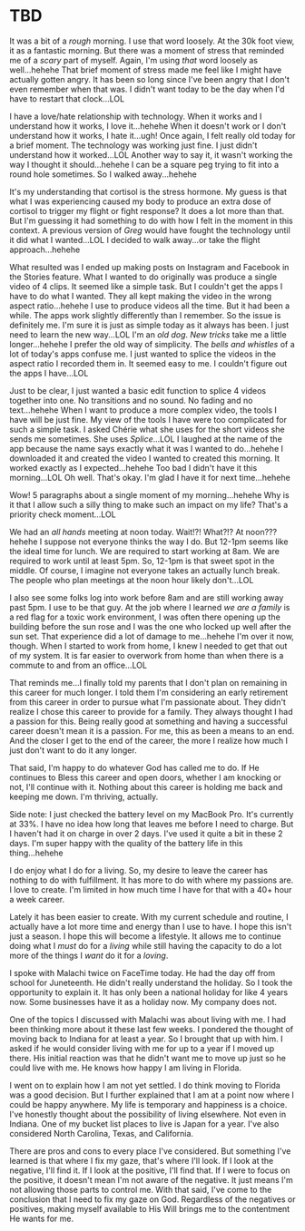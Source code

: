 # TBD

It was a bit of a *rough* morning. I use that word loosely. At the 30k foot view, it as a fantastic morning. But there was a moment of stress that reminded me of a *scary* part of myself. Again, I'm using *that* word loosely as well...hehehe That brief moment of stress made me feel like I might have actually gotten angry. It has been so long since I've been angry that I don't even remember when that was. I didn't want today to be the day when I'd have to restart that clock...LOL

I have a love/hate relationship with technology. When it works and I understand how it works, I love it...hehehe When it doesn't work or I don't understand how it works, I hate it...ugh! Once again, I felt really old today for a brief moment. The technology was working just fine. I just didn't understand how it worked...LOL Another way to say it, it wasn't working the way I thought it should...hehehe I can be a square peg trying to fit into a round hole sometimes. So I walked away...hehehe

It's my understanding that cortisol is the stress hormone. My guess is that what I was experiencing caused my body to produce an extra dose of cortisol to trigger my flight or fight response? It does a lot more than that. But I'm guessing it had something to do with how I felt in the moment in this context. A previous version of *Greg* would have fought the technology until it did what I wanted...LOL I decided to walk away...or take the flight approach...hehehe

What resulted was I ended up making posts on Instagram and Facebook in the Stories feature. What I wanted to do originally was produce a single video of 4 clips. It seemed like a simple task. But I couldn't get the apps I have to do what I wanted. They all kept making the video in the wrong aspect ratio...hehehe I use to produce videos all the time. But it had been a while. The apps work slightly differently than I remember. So the issue is definitely me. I'm sure it is just as simple today as it always has been. I just need to learn the new way...LOL I'm an *old dog*. *New tricks* take me a little longer...hehehe I prefer the old way of simplicity. The *bells and whistles* of a lot of today's apps confuse me. I just wanted to splice the videos in the aspect ratio I recorded them in. It seemed easy to me. I couldn't figure out the apps I have...LOL

Just to be clear, I just wanted a basic edit function to splice 4 videos together into one. No transitions and no sound. No fading and no text...hehehe When I want to produce a more complex video, the tools I have will be just fine. My view of the tools I have were too complicated for such a simple task. I asked Chérie what she uses for the short videos she sends me sometimes. She uses *Splice*...LOL I laughed at the name of the app because the name says exactly what it was I wanted to do...hehehe I downloaded it and created the video I wanted to created this morning. It worked exactly as I expected...hehehe Too bad I didn't have it this morning...LOL Oh well. That's okay. I'm glad I have it for next time...hehehe

Wow! 5 paragraphs about a single moment of my morning...hehehe Why is it that I allow such a silly thing to make such an impact on my life? That's a priority check moment...LOL

We had an *all hands* meeting at noon today. Wait!?! What?!? At noon??? hehehe I suppose not everyone thinks the way I do. But 12-1pm seems like the ideal time for lunch. We are required to start working at 8am. We are required to work until at least 5pm. So, 12-1pm is that sweet spot in the middle. Of course, I imagine not everyone takes an actually lunch break. The people who plan meetings at the noon hour likely don't...LOL

I also see some folks log into work before 8am and are still working away past 5pm. I use to be that guy. At the job where I learned *we are a family* is a red flag for a toxic work environment, I was often there opening up the building before the sun rose and I was the one who locked up well after the sun set. That experience did a lot of damage to me...hehehe I'm over it now, though. When I started to work from home, I knew I needed to get that out of my system. It is far easier to overwork from home than when there is a commute to and from an office...LOL

That reminds me...I finally told my parents that I don't plan on remaining in this career for much longer. I told them I'm considering an early retirement from this career in order to pursue what I'm passionate about. They didn't realize I chose this career to provide for a family. They always thought I had a passion for this. Being really good at something and having a successful career doesn't mean it is a passion. For me, this as been a means to an end. And the closer I get to the end of the career, the more I realize how much I just don't want to do it any longer.

That said, I'm happy to do whatever God has called me to do. If He continues to Bless this career and open doors, whether I am knocking or not, I'll continue with it. Nothing about this career is holding me back and keeping me down. I'm thriving, actually.

Side note: I just checked the battery level on my MacBook Pro. It's currently at 33%. I have no idea how long that leaves me before I need to charge. But I haven't had it on charge in over 2 days. I've used it quite a bit in these 2 days. I'm super happy with the quality of the battery life in this thing...hehehe

I do enjoy what I do for a living. So, my desire to leave the career has nothing to do with fulfillment. It has more to do with where my passions are. I love to create. I'm limited in how much time I have for that with a 40+ hour a week career.

Lately it has been easier to create. With my current schedule and routine, I actually have a lot more time and energy than I use to have. I hope this isn't just a season. I hope this will become a lifestyle. It allows me to continue doing what I *must* do for a *living* while still having the capacity to do a lot more of the things I *want* do it for a *loving*.

I spoke with Malachi twice on FaceTime today. He had the day off from school for Juneteenth. He didn't really understand the holiday. So I took the opportunity to explain it. It has only been a national holiday for like 4 years now. Some businesses have it as a holiday now. My company does not.

One of the topics I discussed with Malachi was about living with me. I had been thinking more about it these last few weeks. I pondered the thought of moving back to Indiana for at least a year. So I brought that up with him. I asked if he would consider living with me for up to a year if I moved up there. His initial reaction was that he didn't want me to move up just so he could live with me. He knows how happy I am living in Florida.

I went on to explain how I am not yet settled. I do think moving to Florida was a good decision. But I further explained that I am at a point now where I could be happy anywhere. My life is temporary and happiness is a choice. I've honestly thought about the possibility of living elsewhere. Not even in Indiana. One of my bucket list places to live is Japan for a year. I've also considered North Carolina, Texas, and California.

There are pros and cons to every place I've considered. But something I've learned is that where I fix my gaze, that's where I'll look. If I look at the negative, I'll find it. If I look at the positive, I'll find that. If I were to focus on the positive, it doesn't mean I'm not aware of the negative. It just means I'm not allowing those parts to control me. With that said, I've come to the conclusion that I need to fix my gaze on God. Regardless of the negatives or positives, making myself available to His Will brings me to the contentment He wants for me.

